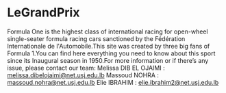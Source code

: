# LeGrandPrix
Formula One is the highest class of international racing for open-wheel single-seater formula racing cars sanctioned by the Fédération Internationale de l'Automobile.This site was created by three big fans of Formula 1.You can find here everything you need to know about this sport since its Inaugural season in 1950.For more information or if there’s any issue, please contact our team: Melissa DIB EL OJAIMI : melissa.dibelojaimi@net.usj.edu.lb Massoud NOHRA : massoud.nohra@net.usj.edu.lb Elie IBRAHIM : elie.ibrahim2@net.usj.edu.lb
